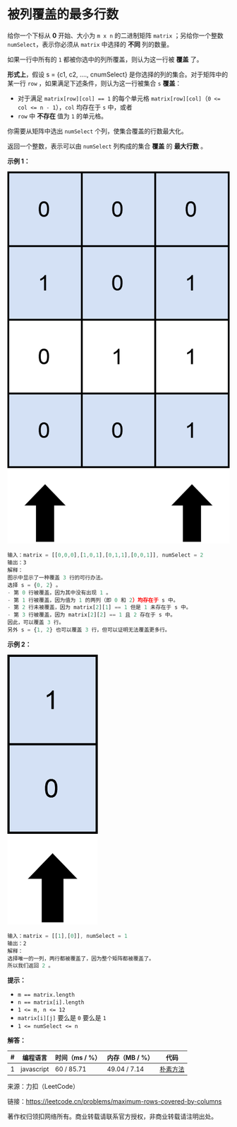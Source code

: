 # 被列覆盖的最多行数

给你一个下标从 **0** 开始、大小为 `m x n` 的二进制矩阵 `matrix` ；另给你一个整数 `numSelect`，表示你必须从 `matrix` 中选择的 **不同** 列的数量。

如果一行中所有的 `1` 都被你选中的列所覆盖，则认为这一行被 **覆盖** 了。

**形式上**，假设 s = {c1, c2, ...., cnumSelect} 是你选择的列的集合。对于矩阵中的某一行 `row` ，如果满足下述条件，则认为这一行被集合 `s` **覆盖**：

- 对于满足 `matrix[row][col] == 1` 的每个单元格 `matrix[row][col]`（`0 <= col <= n - 1`），`col` 均存在于 `s` 中，或者
- `row` 中 **不存在** 值为 `1` 的单元格。

你需要从矩阵中选出 `numSelect` 个列，使集合覆盖的行数最大化。

返回一个整数，表示可以由 `numSelect` 列构成的集合 **覆盖** 的 **最大行数** 。

**示例 1：**

![示例1](./eg1.png)

``` javascript
输入：matrix = [[0,0,0],[1,0,1],[0,1,1],[0,0,1]], numSelect = 2
输出：3
解释：
图示中显示了一种覆盖 3 行的可行办法。
选择 s = {0, 2} 。
- 第 0 行被覆盖，因为其中没有出现 1 。
- 第 1 行被覆盖，因为值为 1 的两列（即 0 和 2）均存在于 s 中。
- 第 2 行未被覆盖，因为 matrix[2][1] == 1 但是 1 未存在于 s 中。
- 第 3 行被覆盖，因为 matrix[2][2] == 1 且 2 存在于 s 中。
因此，可以覆盖 3 行。
另外 s = {1, 2} 也可以覆盖 3 行，但可以证明无法覆盖更多行。
```

**示例 2：**

![示例2](./eg2.png)

``` javascript
输入：matrix = [[1],[0]], numSelect = 1
输出：2
解释：
选择唯一的一列，两行都被覆盖了，因为整个矩阵都被覆盖了。
所以我们返回 2 。
```

**提示：**

- `m == matrix.length`
- `n == matrix[i].length`
- `1 <= m, n <= 12`
- `matrix[i][j]` 要么是 `0` 要么是 `1`
- `1 <= numSelect <= n`

**解答：**

**#**|**编程语言**|**时间（ms / %）**|**内存（MB / %）**|**代码**
--|--|--|--|--
1|javascript|60 / 85.71|49.04 / 7.14|[朴素方法](./javascript/ac_v1.js)

来源：力扣（LeetCode）

链接：https://leetcode.cn/problems/maximum-rows-covered-by-columns

著作权归领扣网络所有。商业转载请联系官方授权，非商业转载请注明出处。
